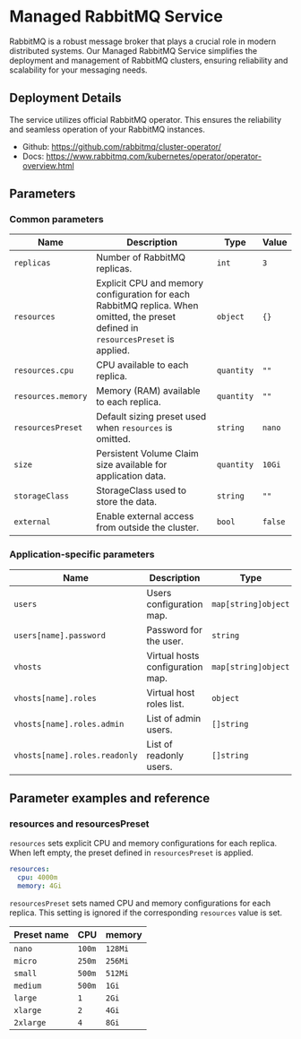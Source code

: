 # Managed RabbitMQ Service

RabbitMQ is a robust message broker that plays a crucial role in modern distributed systems. Our Managed RabbitMQ Service simplifies the deployment and management of RabbitMQ clusters, ensuring reliability and scalability for your messaging needs.

## Deployment Details

The service utilizes official RabbitMQ operator. This ensures the reliability and seamless operation of your RabbitMQ instances.

- Github: https://github.com/rabbitmq/cluster-operator/
- Docs: https://www.rabbitmq.com/kubernetes/operator/operator-overview.html

## Parameters

### Common parameters

| Name               | Description                                                                                                                        | Type       | Value   |
| ------------------ | ---------------------------------------------------------------------------------------------------------------------------------- | ---------- | ------- |
| `replicas`         | Number of RabbitMQ replicas.                                                                                                       | `int`      | `3`     |
| `resources`        | Explicit CPU and memory configuration for each RabbitMQ replica. When omitted, the preset defined in `resourcesPreset` is applied. | `object`   | `{}`    |
| `resources.cpu`    | CPU available to each replica.                                                                                                     | `quantity` | `""`    |
| `resources.memory` | Memory (RAM) available to each replica.                                                                                            | `quantity` | `""`    |
| `resourcesPreset`  | Default sizing preset used when `resources` is omitted.                                                                            | `string`   | `nano`  |
| `size`             | Persistent Volume Claim size available for application data.                                                                       | `quantity` | `10Gi`  |
| `storageClass`     | StorageClass used to store the data.                                                                                               | `string`   | `""`    |
| `external`         | Enable external access from outside the cluster.                                                                                   | `bool`     | `false` |


### Application-specific parameters

| Name                          | Description                      | Type                | Value |
| ----------------------------- | -------------------------------- | ------------------- | ----- |
| `users`                       | Users configuration map.         | `map[string]object` | `{}`  |
| `users[name].password`        | Password for the user.           | `string`            | `""`  |
| `vhosts`                      | Virtual hosts configuration map. | `map[string]object` | `{}`  |
| `vhosts[name].roles`          | Virtual host roles list.         | `object`            | `{}`  |
| `vhosts[name].roles.admin`    | List of admin users.             | `[]string`          | `[]`  |
| `vhosts[name].roles.readonly` | List of readonly users.          | `[]string`          | `[]`  |


## Parameter examples and reference

### resources and resourcesPreset

`resources` sets explicit CPU and memory configurations for each replica.
When left empty, the preset defined in `resourcesPreset` is applied.

```yaml
resources:
  cpu: 4000m
  memory: 4Gi
```

`resourcesPreset` sets named CPU and memory configurations for each replica.
This setting is ignored if the corresponding `resources` value is set.

| Preset name | CPU    | memory  |
|-------------|--------|---------|
| `nano`      | `100m` | `128Mi` |
| `micro`     | `250m` | `256Mi` |
| `small`     | `500m` | `512Mi` |
| `medium`    | `500m` | `1Gi`   |
| `large`     | `1`    | `2Gi`   |
| `xlarge`    | `2`    | `4Gi`   |
| `2xlarge`   | `4`    | `8Gi`   |

